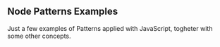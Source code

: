 ## Node Patterns Examples

Just a few examples of Patterns applied with JavaScript, togheter with some other concepts.